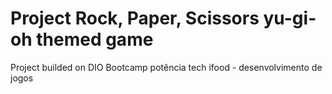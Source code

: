 # Project Rock, Paper, Scissors yu-gi-oh themed game

Project builded on DIO Bootcamp potência tech ifood - desenvolvimento de jogos

